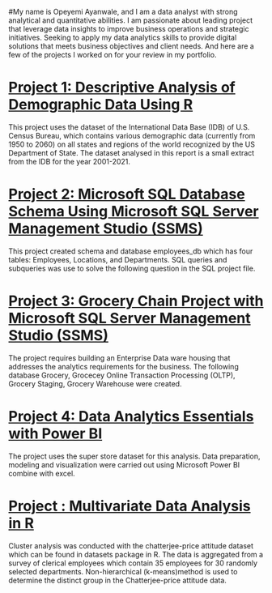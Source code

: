 #My name is Opeyemi Ayanwale, and I am a data analyst with strong analytical and quantitative abilities. I am passionate about leading project that leverage data insights to improve business operations and strategic initiatives. Seeking to apply my data analytics skills to provide digital solutions that meets business objectives and client needs. And here are a few of the projects I worked on for your review in my portfolio.



# [Project 1: Descriptive Analysis of Demographic Data Using R](https://github.com/OpeyemiAyanwale/Descriptive-Analysis-of-Demographic-Data)

This project uses the dataset of the International Data Base (IDB) of U.S. Census Bureau, which contains various demographic data (currently from 1950 to 2060) on all states and regions of the world recognized by the US Department of State. The dataset analysed in this report is a small extract from the IDB for the year 2001-2021.


# [Project 2: Microsoft SQL Database Schema Using Microsoft SQL Server Management Studio (SSMS)](https://github.com/OpeyemiAyanwale/Microsoft-SQL-Database-Schema)

This project created schema and database employees_db which has four tables: Employees, Locations, and Departments. SQL queries and subqueries was use to solve the following question in the SQL project file.


# [Project 3: Grocery Chain Project with Microsoft SQL Server Management Studio (SSMS)](https://github.com/OpeyemiAyanwale/SQL-Query)

The project requires building an Enterprise Data ware housing that addresses the analytics requirements for the business. The following database Grocery, Grocecey Online Transaction Processing (OLTP), Grocery Staging, Grocery Warehouse were created.


# [Project 4: Data Analytics Essentials with Power BI](https://github.com/OpeyemiAyanwale/Data-Analytics-Essentials-with-Power-BI)

The project uses the super store dataset for this analysis. Data preparation, modeling and visualization were carried out using Microsoft Power BI combine with excel.


# [Project : Multivariate Data Analysis in R](https://github.com/OpeyemiAyanwale/Multivariate-Analysis-in-R)
Cluster analysis was conducted with the chatterjee-price attitude dataset which can be found in datasets package in R. The data is aggregated from a survey of clerical employees which contain 35 employees for 30 randomly selected departments. Non-hierarchical (k-means)method is used to determine the distinct group in the Chatterjee-price attitude data.
